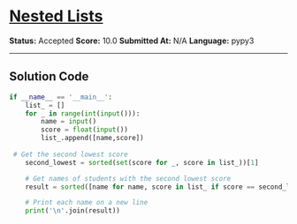 # [Nested Lists](https://www.hackerrank.com/challenges/nested-list/problem)

**Status:** Accepted
**Score:** 10.0
**Submitted At:** N/A
**Language:** pypy3

---

## Solution Code

```python
if __name__ == '__main__':
    list_ = []
    for _ in range(int(input())):
        name = input()
        score = float(input())
        list_.append([name,score])
        
 # Get the second lowest score
    second_lowest = sorted(set(score for _, score in list_))[1]

    # Get names of students with the second lowest score
    result = sorted([name for name, score in list_ if score == second_lowest])

    # Print each name on a new line
    print('\n'.join(result))



